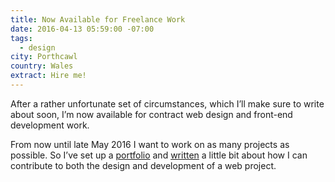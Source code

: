 ```yaml
---
title: Now Available for Freelance Work
date: 2016-04-13 05:59:00 -07:00
tags:
  - design
city: Porthcawl
country: Wales
extract: Hire me!
---
```


After a rather unfortunate set of circumstances, which I’ll make sure to write about soon, I’m now available for contract web design and front-end development work.

From now until late May 2016 I want to work on as many projects as possible. So I’ve set up a [portfolio](http://robinrendle.com/work) and [written](http://robinrendle.com/work/about) a little bit about how I can contribute to both the design and development of a web project.
